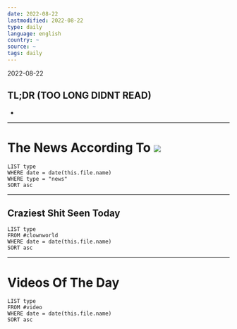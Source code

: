 ```yaml
---
date: 2022-08-22
lastmodified: 2022-08-22
type: daily
language: english
country: ~
source: ~
tags: daily
---
```


2022-08-22

## TL;DR (TOO LONG DIDNT READ)

* 

---

# The News According To ![](https://i.imgur.com/OqawBy2.png)

````dataview
LIST type
WHERE date = date(this.file.name)
WHERE type = "news"
SORT asc
````

---

## Craziest Shit Seen Today

````dataview
LIST type
FROM #clownworld 
WHERE date = date(this.file.name)
SORT asc
````

---

# Videos Of The Day

````dataview
LIST type
FROM #video  
WHERE date = date(this.file.name)
SORT asc
````
